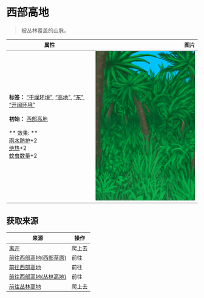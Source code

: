 # 西部高地  
> 被丛林覆盖的山脉。  
  
  属性  |   图片   
 ----  |  ----:   
 **标签：**	[“干燥环境”](tag_EnvDry.md), [“高地”](tag_Highland.md), [“东”](tag_East.md), [“开阔环境”](tag_EnvOpen.md)<br><br>**初始：**	[西部高地](HighlandsWestern.md)<br><br>** 效果: **<br>[雨水防护](RainProtection.md)+2<br>[绝热](InsulationHeat.md)+2<br>[蚊虫数量](BugPopulation.md)+2  |  ![](Sprite/Jungle.png)   
  
## 获取来源  
来源  |  操作  
----  |  ----  
[离开](HighlandHoleExit.md)  |  爬上去  
[前往西部高地(西部草原)](Path_GrasslandsWToHighlandsW.md)  |  前往  
[前往西部高地](Path_HighlandsEToHighlandsW.md)  |  前往  
[前往西部高地(丛林高地)](Path_JungleHighlandsToHighlandsW.md)  |  前往  
[前往丛林高地](Path_ValleyToJungleHighlands.md)  |  爬上去  
